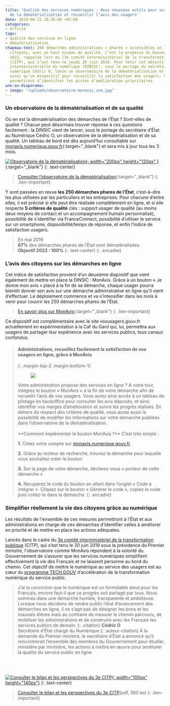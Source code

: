 ```yaml
---
title: 'Qualité des services numériques : deux nouveaux outils pour suivre l’avancée
  de la dématérialisation et recueillir l’avis des usagers'
date: 2019-06-21 18:36:00 +02:00
categories:
- Article
tags:
- qualité des services en ligne
- dématérialisation
chapeau-text: 250 démarches administratives « phares » accessibles en ligne pour les
  citoyens, avec un haut niveau de qualité. C’est la promesse du Gouvernement pour
  2022, rappelée lors du [3e comité interministériel de la transformation publique](https://www.gouvernement.fr/transformation-publique-le-gouvernement-tient-ses-engagements){:target="_blank"}
  (CITP), qui s’est tenu ce jeudi 20 juin 2019. Pour tenir cet objectif, la direction
  interministérielle du numérique (DINSIC), sous le portage du secrétaire d’État au
  numérique Cédric O, lance un observatoire de la dématérialisation et de sa qualité,
  ainsi qu’un dispositif pour recueillir la satisfaction des usagers. Ces deux outils
  permettront d’identifier les pistes d’amélioration prioritaires.
une-ou-diaporama:
- image: "/uploads/observatoire-monavis_une.jpg"
---
```


### Un observatoire de la dématérialisation et de sa qualité

Où en est la dématérialisation des démarches de l’État ? Sont-elles de qualité ? Chacun peut désormais trouver réponse à ces questions facilement : la DINSIC vient de lancer, sous le portage du secrétaire d’État au Numérique Cédric O, un observatoire de la dématérialisation et de sa qualité. Un tableau de bord est dès aujourd’hui consultable sur [monavis.numerique.gouv.fr](https://monavis.numerique.gouv.fr/){:target="_blank"} et sera mis à jour tous les 3 mois.

[![Observatoire de la dématérialisation](/uploads/capture-observatoire-300.png){: width="200px" height="120px" }](https://monavis.numerique.gouv.fr/observatoire/){:target="_blank"}
{: .text-center}
> [Consulter l’observatoire de la dématérialisation](https://monavis.numerique.gouv.fr/observatoire/){:target="_blank"}
{: .lien-important}

Y sont passées en revue **les 250 démarches phares de l’État**, c’est-à-dire les plus utilisées par les particuliers et les entreprises. Pour chacune d’entre elles, il est précisé si elle peut être réalisée complètement en ligne, et si elle respecte **5 critères de qualité** clés : support usager de qualité (au moins deux moyens de contact et un accompagnement humain personnalisé), possibilité de s’identifier via FranceConnect, possibilité d’utiliser le service sur un smartphone, disponibilité/temps de réponse, et enfin l’indice de satisfaction usagers.

> En mai 2019
> <br>
> **67%** des démarches phares de l’État sont dématérialisées
> <br>
> **Objectif 2022 : 100%**
{: .text-center}
{: .encadre}

### L’avis des citoyens sur les démarches en ligne

Cet indice de satisfaction provient d’un deuxième dispositif que vient également de mettre en place la DINSIC : MonAvis. Grâce à un bouton « Je donne mon avis » placé à la fin de sa démarche, chaque usager pourra bientôt donner son avis sur une démarche administrative en ligne qu’il vient d’effectuer. Le déploiement commence et va s’intensifier dans les mois à venir pour couvrir les 250 démarches phares de l’État.

> [En savoir plus sur MonAvis](https://monavis.numerique.gouv.fr/Aide/Donner%20son%20avis){:target="_blank"}
{: .lien-important}

Ce dispositif est complémentaire avec le site voxusagers.gouv.fr actuellement en expérimentation à la Caf du Gard qui, lui, permettra aux usagers de partager leur expérience avec les services publics, tous canaux confondus.


> #### Administrations, recueillez facilement la satisfaction de vos usagers en ligne, grâce à MonAvis
> {: .margin-top-2 .margin-bottom-1}
> <figure class='image-right' margin='0'><img src="/uploads/Bouton_Je_donne_mon_avis_bleu-200.png"/></figure>Votre administration propose des services en ligne ? A votre tour, intégrez le bouton « MonAvis » à la fin de votre démarche afin de recueillir l’avis de vos usagers. Vous aurez ainsi accès à un tableau de pilotage en backoffice pour consulter les avis déposés, et ainsi identifier vos marges d’amélioration et suivre les progrès réalisés. En dehors du respect des critères de qualité, vous aurez aussi la possibilité de modifier les informations sur votre démarche publiées dans l’observatoire de la dématérialisation.
> <br>
> <br>
> **Comment implémenter le bouton MonAvis ?** C’est très simple :
> 
> **1.** Créez votre compte sur [monavis.numerique.gouv.fr](https://monavis.numerique.gouv.fr/login/XWiki/XWikiLogin?xredirect=%2FXWiki%2FXWikiRegister)
> 
> **2.** Grâce au moteur de recherche, trouvez la démarche pour laquelle vous souhaitez créer le bouton
> 
> **3.** Sur la page de votre démarche, déclarez-vous « porteur de cette démarche »
> 
> **4.** Récupérez le code du bouton en allant dans l’onglet « Code à intégrer ». Cliquez sur le bouton « Générer le code », copiez le code puis collez-le dans la démarche.
{: .encadre}



### Simplifier réellement la vie des citoyens grâce au numérique

Les résultats de l'ensemble de ces mesures permettront à l’État et aux administrations en charge de ces démarches d’identifier celles à améliorer en priorité et de mettre en place les actions adéquates.

Lancés dans le cadre du [3e comité interministériel de la transformation publique](https://www.gouvernement.fr/transformation-publique-le-gouvernement-tient-ses-engagements) (CITP), qui s’est tenu le 20 juin 2019 sous la présidence du Premier ministre, l'observatoire comme MonAvis répondent à la volonté du Gouvernement de s’assurer que les services numériques simplifient effectivement la vie des Français et ne laissent personne au bord du chemin. Cet objectif de mettre le numérique au service des usagers est au cœur du [programme TECH.GOUV](https://www.numerique.gouv.fr/actualites/tech-gouv-accelerer-la-transformation-numerique-du-service-public/) d’accélération de la transformation numérique du service public.

 
> J’ai la conviction que le numérique est un formidable atout pour les Français, encore faut-il que ce progrès soit partagé par tous. Nous sommes dans une démarche humble, transparente et ambitieuse. Lorsque nous décidons de rendre public l’état d’avancement des démarches en ligne, il ne s’agit pas de désigner les bons et les mauvais élèves mais au contraire de mesurer le chemin parcouru, de mobiliser les administrations et de construire avec les Français les services publics de demain.
{: .citation}
> **Cédric O** 
> <br>Secrétaire d’État chargé du Numérique
{: .auteur-citation}
À la demande du Premier ministre, le secrétaire d’État a annoncé qu’il rencontrerait l’ensemble des membres du Gouvernement pour étudier, ministère par ministère, les actions à mettre en œuvre pour améliorer la qualité du service public en ligne.
<br>
<br>

[![Consulter le bilan et les perspectives du 3e CITP](/uploads/couv-doc-citp-3-280contour.jpg){: width="100px" height="140px"}](https://www.gouvernement.fr/sites/default/files/document/document/2019/06/dossier_-_bilan_et_perspectives_du_3eme_comite_interministeriel_de_la_transformation_publique_-_20.06.2019.pdf)
{: .text-center}
> [Consulter le bilan et les perspectives du 3e CITP](https://www.gouvernement.fr/sites/default/files/document/document/2019/06/dossier_-_bilan_et_perspectives_du_3eme_comite_interministeriel_de_la_transformation_publique_-_20.06.2019.pdf)(pdf, 560 ko) 
{: .lien-important}
